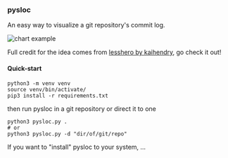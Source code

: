 ### pysloc
An easy way to visualize a git repository's commit log.

![chart example]()

Full credit for the idea comes from [lesshero by kaihendry](https://github.com/kaihendry/lesshero),
go check it out!

#### Quick-start
```shell
python3 -m venv venv
source venv/bin/activate/
pip3 install -r requirements.txt
```
then run pysloc in a git repository or direct it to one
```shell
python3 pysloc.py .
# or
python3 pysloc.py -d "dir/of/git/repo"
```
If you want to "install" pysloc to your system, ...
